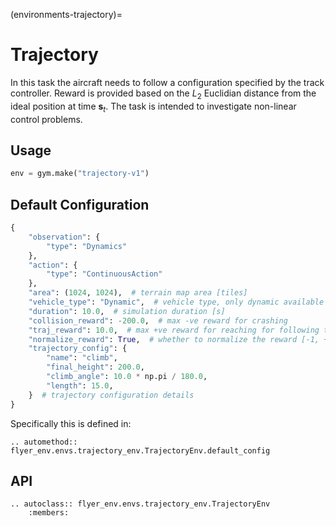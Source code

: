 (environments-trajectory)=

# Trajectory

In this task the aircraft needs to follow a configuration specified by the track controller. Reward is provided based on the $L_{2}$ Euclidian distance from the ideal position at time $\mathbf{s}_{t}$. The task is intended to investigate non-linear control problems. 

## Usage
```python
env = gym.make("trajectory-v1")
```

## Default Configuration

```python
{
    "observation": {
        "type": "Dynamics"
    },
    "action": {
        "type": "ContinuousAction"
    },
    "area": (1024, 1024),  # terrain map area [tiles]
    "vehicle_type": "Dynamic",  # vehicle type, only dynamic available
    "duration": 10.0,  # simulation duration [s]
    "collision_reward": -200.0,  # max -ve reward for crashing
    "traj_reward": 10.0,  # max +ve reward for reaching for following trajectory
    "normalize_reward": True,  # whether to normalize the reward [-1, +1]
    "trajectory_config": {
        "name": "climb",  
        "final_height": 200.0,
        "climb_angle": 10.0 * np.pi / 180.0,
        "length": 15.0,
    }  # trajectory configuration details
}
```

Specifically this is defined in:

```{eval-rst}
.. automethod:: flyer_env.envs.trajectory_env.TrajectoryEnv.default_config
```

## API

```{eval-rst}
.. autoclass:: flyer_env.envs.trajectory_env.TrajectoryEnv
    :members:
```
